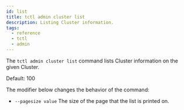 ```yaml
---
id: list
title: tctl admin cluster list
description: Listing Cluster information.
tags:
  - reference
  - tctl
  - admin
---
```


The `tctl admin cluster list` command lists Cluster information on the given Cluster.

Default: 100

The modifier below changes the behavior of the command:

- `--pagesize value`
  The size of the page that the list is printed on.
